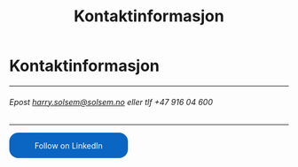 ﻿---
title: Kontaktinformasjon
custom_css: contact
---

# Kontaktinformasjon

***

###### Epost <harry.solsem@solsem.no> eller tlf +47 916 04 600

***

<style>
    .libutton {
        display: flex;
        flex-direction: column;
        justify-content: center;
        padding: 7px;
        text-align: center;
        outline: none;
        text-decoration: none !important;
        color: #ffffff !important;
        width: 200px;
        height: 32px;
        border-radius: 16px;
        background-color: #0A66C2;
        font-family: "SF Pro Text", Helvetica, sans-serif;
        }
</style>

<a class="libutton" href="https://www.linkedin.com/comm/mynetwork/discovery-see-all?usecase=PEOPLE_FOLLOWS&followMember=harrysolsem" target="_blank">Follow on LinkedIn</a>
